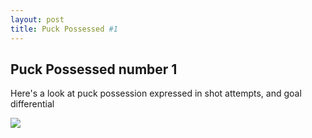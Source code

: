 ```yaml
---
layout: post
title: Puck Possessed #1
---
```


## Puck Possessed number 1

Here's a look at puck possession expressed in shot attempts, and goal differential

<div class='tableauPlaceholder' id='viz1539904518069' style='position: relative'><noscript><a href='#'><img alt=' ' src='https:&#47;&#47;public.tableau.com&#47;static&#47;images&#47;C7&#47;C7R3FJ8YR&#47;1_rss.png' style='border: none' /></a></noscript><object class='tableauViz'  style='display:none;'><param name='host_url' value='https%3A%2F%2Fpublic.tableau.com%2F' /> <param name='embed_code_version' value='3' /> <param name='path' value='shared&#47;C7R3FJ8YR' /> <param name='toolbar' value='yes' /><param name='static_image' value='https:&#47;&#47;public.tableau.com&#47;static&#47;images&#47;C7&#47;C7R3FJ8YR&#47;1.png' /> <param name='animate_transition' value='yes' /><param name='display_static_image' value='yes' /><param name='display_spinner' value='yes' /><param name='display_overlay' value='yes' /><param name='display_count' value='yes' /></object></div>                <script type='text/javascript'>                    var divElement = document.getElementById('viz1539904518069');                    var vizElement = divElement.getElementsByTagName('object')[0];                    vizElement.style.width='850px';vizElement.style.height='1127px';                    var scriptElement = document.createElement('script');                    scriptElement.src = 'https://public.tableau.com/javascripts/api/viz_v1.js';                    vizElement.parentNode.insertBefore(scriptElement, vizElement);                </script>
